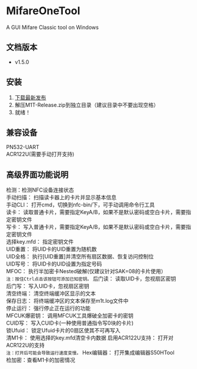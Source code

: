 # MifareOneTool
A GUI Mifare Classic tool on Windows

## 文档版本
- v1.5.0

## 安装
1. [下载最新发布](https://github.com/xcicode/MifareOneTool/releases/latest)
2. 解压M1T-Release.zip到独立目录（建议目录中不要出现空格）  
3. 就绪！

## 兼容设备
PN532-UART  
ACR122U(需要手动打开支持)

## 高级界面功能说明
检测：检测NFC设备连接状态  
手动扫描： 扫描读卡器上的卡片并显示基本信息  
手动CLI： 打开cmd，切换到nfc-bin/下，可手动调用命令行工具  
读卡： 读取普通卡片，需要指定KeyA/B，如果不是默认密码或空白卡片，需要指定密钥文件  
写卡： 写入普通卡片，需要指定KeyA/B，如果不是默认密码或空白卡片，需要指定密钥文件  
选择key.mfd： 指定密钥文件  
UID重置： 将UID卡的UID重置为随机数  
UID全格： 执行[UID重置]并清空所有扇区数据、恢复访问控制位  
UID写号： 将UID卡的UID设置为指定号码  
MFOC： 执行半加密卡Nested破解(仅建议针对SAK=08的卡片使用）  
`注：按住Ctrl点击该按钮可添加已知密钥。`
后门读： 读取UID卡，忽视扇区密钥  
后门写： 写入UID卡，忽视扇区密钥  
清空终端： 清空终端缓冲区显示的文本  
保存日志： 将终端缓冲区的文本保存至m1t.log文件中  
停止运行： 强行停止正在运行的功能  
MFCUK爆密钥： 调用MFCUK工具爆破全加密卡的密钥  
CUID写： 写入CUID卡(一种使用普通指令写0块的卡片)  
锁Ufuid： 锁定Ufuid卡片的0扇区使其不可再写入  
清M1卡： 使用选择的key.mfd清空卡内数据
启用ACR122U支持： 打开对ACR122U的支持  
`注：打开后可能会导致运行速度变慢。`
Hex编辑器： 打开集成编辑器S50HTool  
检加密：查看M1卡的加密情况
